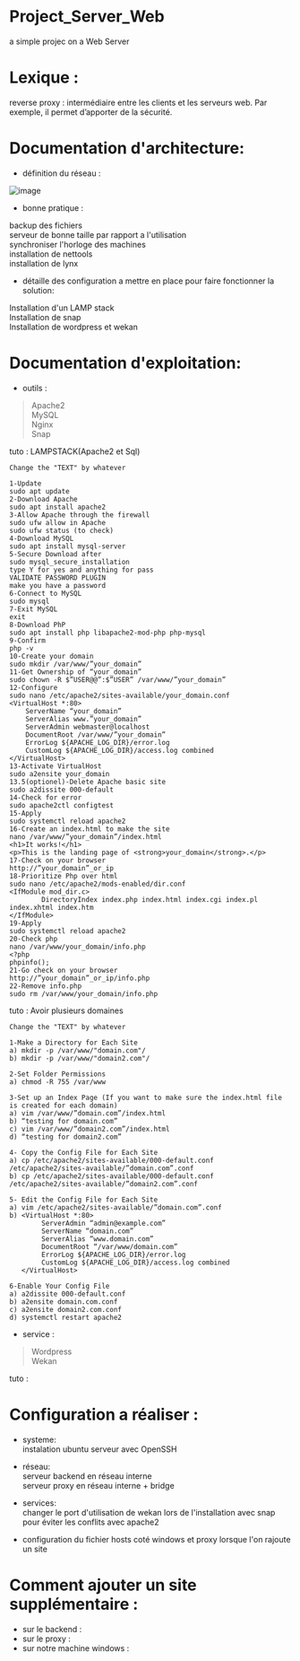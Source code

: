# Project_Server_Web
a simple projec on a Web Server
# Lexique :
reverse proxy : intermédiaire entre les clients et les serveurs web. Par exemple, 
il permet d’apporter de la sécurité.

# Documentation d'architecture:
- définition du réseau :

![image](https://user-images.githubusercontent.com/72856412/112160798-d2318180-8bea-11eb-935a-bac703b983d6.png)

- bonne pratique :

<p>backup des fichiers <br/>
serveur de bonne taille par rapport a l'utilisation <br/>
synchroniser l'horloge des machines <br/>
installation de nettools <br/>
installation de lynx <br/><p>

- détaille des configuration a mettre en place pour faire fonctionner la solution:

<p>Installation d'un LAMP stack <br/>
Installation de snap <br/>
Installation de wordpress et wekan <br/><p>

# Documentation d'exploitation:
- outils :
> Apache2<br/> MySQL<br/> Nginx<br/> Snap<br/>

tuto : LAMPSTACK(Apache2 et Sql)
```
Change the "TEXT" by whatever

1-Update
sudo apt update
2-Download Apache
sudo apt install apache2
3-Allow Apache through the firewall
sudo ufw allow in Apache
sudo ufw status (to check)
4-Download MySQL
sudo apt install mysql-server
5-Secure Download after
sudo mysql_secure_installation
type Y for yes and anything for pass
VALIDATE PASSWORD PLUGIN
make you have a password
6-Connect to MySQL
sudo mysql
7-Exit MySQL
exit
8-Download PhP
sudo apt install php libapache2-mod-php php-mysql
9-Confirm
php -v
10-Create your domain
sudo mkdir /var/www/”your_domain”
11-Get Ownership of “your_domain”
sudo chown -R $”USER@@”:$”USER” /var/www/”your_domain”
12-Configure
sudo nano /etc/apache2/sites-available/your_domain.conf
<VirtualHost *:80>
    ServerName “your_domain”
    ServerAlias www.”your_domain”
    ServerAdmin webmaster@localhost
    DocumentRoot /var/www/”your_domain”
    ErrorLog ${APACHE_LOG_DIR}/error.log
    CustomLog ${APACHE_LOG_DIR}/access.log combined
</VirtualHost>
13-Activate VirtualHost
sudo a2ensite your_domain
13.5(optionel)-Delete Apache basic site
sudo a2dissite 000-default
14-Check for error
sudo apache2ctl configtest
15-Apply
sudo systemctl reload apache2
16-Create an index.html to make the site
nano /var/www/”your_domain”/index.html
<h1>It works!</h1>
<p>This is the landing page of <strong>your_domain</strong>.</p>
17-Check on your browser
http://”your_domain”_or_ip
18-Prioritize Php over html
sudo nano /etc/apache2/mods-enabled/dir.conf
<IfModule mod_dir.c>
        DirectoryIndex index.php index.html index.cgi index.pl index.xhtml index.htm
</IfModule>
19-Apply
sudo systemctl reload apache2
20-Check php
nano /var/www/your_domain/info.php
<?php
phpinfo();
21-Go check on your browser
http://”your_domain”_or_ip/info.php
22-Remove info.php
sudo rm /var/www/your_domain/info.php
```
tuto : Avoir plusieurs domaines
```
Change the "TEXT" by whatever

1-Make a Directory for Each Site
a) mkdir -p /var/www/"domain.com"/
b) mkdir -p /var/www/"domain2.com"/

2-Set Folder Permissions
a) chmod -R 755 /var/www

3-Set up an Index Page (If you want to make sure the index.html file is created for each domain)
a) vim /var/www/”domain.com”/index.html
b) “testing for domain.com”
c) vim /var/www/”domain2.com”/index.html
d) “testing for domain2.com”

4- Copy the Config File for Each Site
a) cp /etc/apache2/sites-available/000-default.conf /etc/apache2/sites-available/”domain.com”.conf
b) cp /etc/apache2/sites-available/000-default.conf /etc/apache2/sites-available/”domain2.com”.conf

5- Edit the Config File for Each Site
a) vim /etc/apache2/sites-available/”domain.com”.conf
b) <VirtualHost *:80>
        ServerAdmin “admin@example.com”
        ServerName “domain.com”
        ServerAlias “www.domain.com”
        DocumentRoot “/var/www/domain.com”
        ErrorLog ${APACHE_LOG_DIR}/error.log
        CustomLog ${APACHE_LOG_DIR}/access.log combined
   </VirtualHost>

6-Enable Your Config File
a) a2dissite 000-default.conf
b) a2ensite domain.com.conf
c) a2ensite domain2.com.conf
d) systemctl restart apache2
```
- service :
> Wordpress<br/> Wekan<br/>

tuto :



# Configuration a réaliser :

- systeme:<br/>
  instalation ubuntu serveur avec OpenSSH<br/>
  
- réseau:<br/>
  serveur backend en réseau interne<br/>
  serveur proxy en réseau interne + bridge<br/>
    
- services: <br/>
  changer le port d'utilisation de wekan lors de l'installation avec snap pour éviter les conflits avec apache2<br/>

- configuration du fichier hosts coté windows et proxy lorsque l'on rajoute un site



# Comment ajouter un site supplémentaire :
- sur le backend :
- sur le proxy :
- sur notre machine windows :


